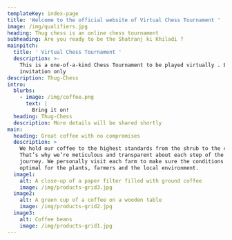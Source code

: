 ```yaml
---
templateKey: index-page
title: 'Welcome to the official website of Virtual Chess Tournament '
image: /img/qualifiers.jpg
heading: Thug chess is an online chess tournament
subheading: Are you ready to be the Shatranj ki Khiladi ?
mainpitch:
  title: ' Virtual Chess Tournament '
  description: >-
    This is a one-of-a-kind Chess Tournament to be played virtually . Entry by
    invitation only
description: Thug-Chess
intro:
  blurbs:
    - image: /img/coffee.png
      text: |
        Bring it on!
  heading: Thug-Chess
  description: More details will be shared shortly
main:
  heading: Great coffee with no compromises
  description: >
    We hold our coffee to the highest standards from the shrub to the cup.
    That’s why we’re meticulous and transparent about each step of the coffee’s
    journey. We personally visit each farm to make sure the conditions are
    optimal for the plants, farmers and the local environment.
  image1:
    alt: A close-up of a paper filter filled with ground coffee
    image: /img/products-grid3.jpg
  image2:
    alt: A green cup of a coffee on a wooden table
    image: /img/products-grid2.jpg
  image3:
    alt: Coffee beans
    image: /img/products-grid1.jpg
---
```

